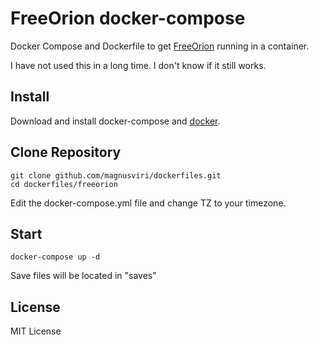 # FreeOrion docker-compose

Docker Compose and Dockerfile to get [FreeOrion](https://freeorion.org/) running in a container.

I have not used this in a long time. I don't know if it still works.

## Install

Download and install docker-compose and [docker](https://www.docker.com/get-started).

## Clone Repository

```
git clone github.com/magnusviri/dockerfiles.git
cd dockerfiles/freeorion
```

Edit the docker-compose.yml file and change TZ to your timezone.

## Start

```
docker-compose up -d
```

Save files will be located in "saves"

## License

MIT License
